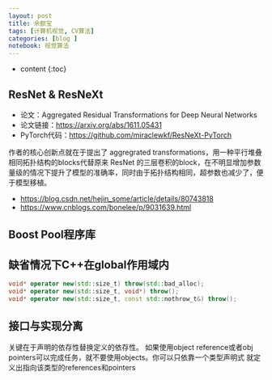 ```yaml
---
layout: post
title: 余额宝
tags: [计算机视觉, CV算法] 
categories: [blog ]
notebook: 视觉算法
---
```


* content
{:toc}


## ResNet & ResNeXt

- 论文：Aggregated Residual Transformations for Deep Neural Networks
- 论文链接：https://arxiv.org/abs/1611.05431
- PyTorch代码：https://github.com/miraclewkf/ResNeXt-PyTorch

作者的核心创新点就在于提出了 aggregrated transformations，用一种平行堆叠相同拓扑结构的blocks代替原来 ResNet 的三层卷积的block，在不明显增加参数量级的情况下提升了模型的准确率，同时由于拓扑结构相同，超参数也减少了，便于模型移植。

- https://blog.csdn.net/hejin_some/article/details/80743818
- https://www.cnblogs.com/bonelee/p/9031639.html


## Boost Pool程序库

## 缺省情况下C++在global作用域内

```cpp
void* operator new(std::size_t) throw(std::bad_alloc);
void* operator new(std::size_t, void*) throw();
void* operator new(std::size_t, const std::nothrow_t&) throw();
```

## 接口与实现分离
关键在于声明的依存性替换定义的依存性。
如果使用object reference或者obj pointers可以完成任务，就不要使用objects。你可以只依靠一个类型声明式
就定义出指向该类型的references和pointers